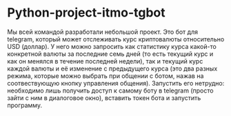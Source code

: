 # Python-project-itmo-tgbot
Мы всей командой разработали небольшой проект. Это бот для telegram, который может отслеживать курс криптовалюты относительно USD (доллар). У него можно запросить как статистику курса какой-то конкретной валюты за последние семь дней (то есть текущий курс и как он менялся в течение последней недели), так и текущий курс каждой валюты и её изменение с предыдущего курса (это два разных режима, которые можно выбрать при общении с ботом, нажав на соотвествующую кнопку управления общения).
Запустить его нетрудно: необходимо лишь получить доступ к самому боту в telegram (просто зайти с ним в диалоговое окно), вставить токен бота и запустить программу.
